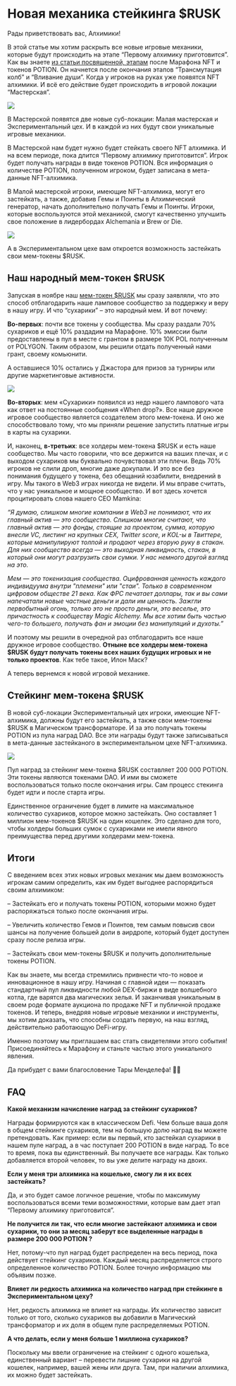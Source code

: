 # Новая механика стейкинга $RUSK
Рады приветствовать вас, Алхимики!

В этой статье мы хотим раскрыть все новые игровые механики, которые будут происходить на этапе “Первому алхимику приготовится”. Как вы знаете [из статьи посвященной, этапам](../pap_2/pap_ru.md) после Марафона NFT и токенов POTION. Он начнется после окончания этапов “Трансмутация колб” и “Вливание души”. Когда у игроков на руках уже появятся NFT алхимики. И всё его действие будет происходить в игровой локации “Мастерская”.

![](images/1.2x.jpg)

В Мастерской появятся две новые суб-локации: Малая мастерская и Экспериментальный цех. И в каждой из них будут свои уникальные игровые механики.

В Мастерской нам будет нужно будет стейкать своего NFT алхимика. И на всем периоде, пока длится “Первому алхимику приготовится”. Игрок будет получать награды в виде токенов POTION. Вся информация о количестве POTION, полученном игроком, будет записана в мета-данные NFT-алхимика.

В Малой мастерской игроки, имеющие NFT-алхимика, могут его застейкать, а также, добавив Гемы и Поинты в Алхимический генератор, начать дополнительно получать Гемы и Поинты. Игроки, которые воспользуются этой механикой, смогут качественно улучшить свое положение в лидербордах Alchemania и Brew or Die.

![](images/2.2x.jpg)

А в Экспериментальном цехе вам откроется возможность застейкать свои мем-токены $RUSK.

## Наш народный мем-токен $RUSK
Запуская в ноябре наш [мем-токен $RUSK](../tokenomics_rusk/tokenomics_rusk_ru.md) мы сразу заявляли, что это способ отблагодарить наше ламповое сообщество за поддержку и веру в нашу игру. И что “сухарики” – это народный мем. И вот почему:

**Во-первых**: почти все токены у сообщества.  Мы сразу раздали 70% сухариков и ещё 10% раздадим на Марафоне. 10% эмиссии были предоставлены в пул в месте с грантом в размере 10К POL полученным от POLYGON. Таким образом, мы решили отдать полученный нами грант, своему комьюнити.

А оставшиеся 10% остались у Джастора для призов за турниры или другие маркетинговые активности.

![](images/3.2x.jpg)

**Во-вторых**: мем «Сухарики» появился из недр нашего лампового чата как ответ на постоянные сообщения «When drop?». Все наше дружное игровое сообщество является создателем этого мем-токена. И оно же способствовало тому, что мы приняли решение запустить платные игры в карты на сухарики.

И, наконец, **в-третьих**: все холдеры мем-токена $RUSK и есть наше сообщество. Мы часто говорили, что все держится на ваших плечах, и с выходом сухариков мы буквально почувствовал эти плечи. Ведь 70% игроков не слили дроп, многие даже докупали. И это все без понимания будущего у токена, без обещаний юзабилити, внедрений в игру. Мы такого в Web3 играх никогда не видели. И мы вправе считать, что у нас уникальное и мощное сообщество. И вот здесь хочется процитировать слова нашего СЕО Mamkina:

*“Я думаю, слишком многие компании в Web3 не понимают, что их главный актив — это сообщество. Слишком многие считают, что главный актив — это фонды, стоящие за проектом, сумма, которую внесли VC, листинг на крупных CEX, Twitter score, и KOL-ы в Твиттере, которые манипулируют толпой и продают через вторую руку в стакан. Для них сообщество всегда — это выходная ликвидность, стакан, в который они могут разгрузить свои сумки. У нас немного другой взгляд на это.*

*Мем — это токенизация сообщества. Оцифрованная ценность каждого индивидуума внутри "племени" или "стаи". Только в современном цифровом обществе 21 века. Как ФРС печатает доллары, так и вы сами напечатали новые частные деньги и дали им ценность. Зажгли первобытный огонь, только это не просто деньги, это веселье, это причастность к сообществу Magic Alchemy. Мы все хотим быть частью чего-то большего, получать фан и эмоции без манипуляций и духоты.”*  

И поэтому мы решили в очередной раз отблагодарить все наше дружное игровое сообщество. **Отныне все холдеры мем-токена  $RUSK будут получать токены всех наших будущих игровых и не только проектов**. Как тебе такое, Илон Маск?

А теперь вернемся к новой игровой механике.

## Стейкинг мем-токена $RUSK
В новой суб-локации Экспериментальный цех игроки, имеющие NFT-алхимика, должны будут его застейкать, а также свои мем-токены $RUSK в Магическом трансформаторе. И за это получать токены POTION из пула наград DAO. Все эти награды будут также записываться в мета-данные застейканого в экспериментальном цехе NFT-алхимика.

![](images/4.2x.jpg)

Пул наград за стейкинг мем-токена $RUSK составляет 200 000 POTION. Эти токены являются токенами DAO. И ими вы сможете воспользоваться только после окончания игры.  Сам процесс стекинга будет идти и после старта игры.

Единственное ограничение будет в лимите на максимальное количество сухариков, которое можно застейкать.  Оно составляет 1 миллион мем-токенов $RUSK  на один кошелек. Это сделано для того, чтобы холдеры больших сумок с сухариками не имели явного преимущества перед другими холдерами мем-токена.

## Итоги
С введением всех этих новых игровых механик мы даем возможность игрокам самим определить, как им будет выгоднее распорядиться своим алхимиком:

– Застейкать его и получать токены POTION, которыми можно будет распоряжаться только после окончания игры.

– Увеличить количество Гемов и Поинтов, тем самым повысив свои шансы на получение большей доли в аирдропе, который будет доступен сразу после релиза игры.

– Застейкать свои мем-токены $RUSK и получить дополнительные токены POTION.

Как вы знаете, мы всегда стремились привнести что-то новое и инновационное в нашу игру. Начиная с главной идеи — показать стандартный пул ликвидности любой DEX-биржи в виде волшебного котла, где варятся два магических зелья. И заканчивая уникальным в своем роде формате аукциона по продаже NFT и публичной продаже токенов. И теперь, внедряя новые игровые механики и инструменты, мы хотим доказать, что способны создать первую, на наш взгляд, действительно работающую DeFi-игру.

Именно поэтому мы приглашаем вас стать свидетелями этого события! Присоединяйтесь к Марафону и станьте частью этого уникального явления.

Да прибудет с вами благословение Тары Менделефа! 🔮✨

## FAQ
**Какой механизм начисление наград за стейкинг сухариков?**

Награды формируются как в классическом Defi. Чем больше ваша доля в общем стейкинге сухариков, тем на большую долю наград вы можете претендовать. Как пример: если вы первый, кто застейкал сухарики в нашем пуле наград, а в час поступает 200 POTION в виде наград. То все то время, пока вы единственный. Вы получаете все награды. Как только добавляется второй человек, то вы уже делите награду на двоих.

**Если у меня три алхимика на кошельке, смогу ли я их всех застейкать?**

Да, и это будет самое логичное решение, чтобы по максимуму воспользоваться всеми теми возможностями, которые вам дает этап “Первому алхимику приготовится”.

**Не получится ли так, что если многие застейкают алхимика и свои сухарики, то они за месяц заберут все выделенные награды в размере 200 000 POTION ?**

Нет, потому-что пул наград будет распределен на весь период, пока действует стейкинг сухариков. Каждый месяц распределяется строго определенное количество POTION. Более точную информацию мы объявим позже.

**Влияет ли редкость алхимика на количество наград при стейкинге в Экспериментальном цеху?**

Нет, редкость алхимика не влияет на награды. Их количество зависит только от того, сколько сухариков вы добавили в Магический трансформатор и их доля в общем пуле распределяемых POTION.

**А что делать, если у меня больше 1 миллиона сухариков?**

Поскольку мы ввели ограничение на стейкинг с одного кошелька, единственный вариант – перевести лишние сухарики на другой кошелек, например, вашей жены или друга. Там, при наличии алхимика, их можно будет застейкать.